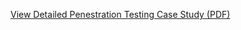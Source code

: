 [View Detailed Penestration Testing Case Study (PDF)](https://docs.google.com/document/d/1oPtdPgLX7t0ZilJpxZvbXmD-jCJgctxd2UcIq0iF7zE/edit?usp=drive_link)

